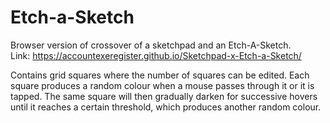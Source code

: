 # Etch-a-Sketch

Browser version of crossover of a sketchpad and an Etch-A-Sketch.  
Link: https://accountexeregister.github.io/Sketchpad-x-Etch-a-Sketch/

Contains grid squares where the number of squares can be edited.
Each square produces a random colour when a mouse passes through it or it is tapped. The same square will then gradually darken for successive hovers until it reaches a certain threshold, which produces another random colour.
